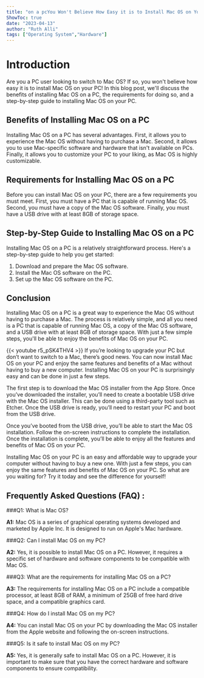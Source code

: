```yaml
---
title: "on a pcYou Won't Believe How Easy it is to Install Mac OS on Your PC!"
ShowToc: true 
date: "2023-04-13"
author: "Ruth Alli" 
tags: ["Operating System","Hardware"]
---
```

# Introduction

Are you a PC user looking to switch to Mac OS? If so, you won't believe how easy it is to install Mac OS on your PC! In this blog post, we'll discuss the benefits of installing Mac OS on a PC, the requirements for doing so, and a step-by-step guide to installing Mac OS on your PC. 

## Benefits of Installing Mac OS on a PC

Installing Mac OS on a PC has several advantages. First, it allows you to experience the Mac OS without having to purchase a Mac. Second, it allows you to use Mac-specific software and hardware that isn't available on PCs. Finally, it allows you to customize your PC to your liking, as Mac OS is highly customizable. 

## Requirements for Installing Mac OS on a PC

Before you can install Mac OS on your PC, there are a few requirements you must meet. First, you must have a PC that is capable of running Mac OS. Second, you must have a copy of the Mac OS software. Finally, you must have a USB drive with at least 8GB of storage space. 

## Step-by-Step Guide to Installing Mac OS on a PC

Installing Mac OS on a PC is a relatively straightforward process. Here's a step-by-step guide to help you get started: 

1. Download and prepare the Mac OS software. 
2. Install the Mac OS software on the PC. 
3. Set up the Mac OS software on the PC. 

## Conclusion

Installing Mac OS on a PC is a great way to experience the Mac OS without having to purchase a Mac. The process is relatively simple, and all you need is a PC that is capable of running Mac OS, a copy of the Mac OS software, and a USB drive with at least 8GB of storage space. With just a few simple steps, you'll be able to enjoy the benefits of Mac OS on your PC.

{{< youtube r5_pSK4THV4 >}} 
If you’re looking to upgrade your PC but don’t want to switch to a Mac, there’s good news. You can now install Mac OS on your PC and enjoy the same features and benefits of a Mac without having to buy a new computer. Installing Mac OS on your PC is surprisingly easy and can be done in just a few steps. 

The first step is to download the Mac OS installer from the App Store. Once you’ve downloaded the installer, you’ll need to create a bootable USB drive with the Mac OS installer. This can be done using a third-party tool such as Etcher. Once the USB drive is ready, you’ll need to restart your PC and boot from the USB drive. 

Once you’ve booted from the USB drive, you’ll be able to start the Mac OS installation. Follow the on-screen instructions to complete the installation. Once the installation is complete, you’ll be able to enjoy all the features and benefits of Mac OS on your PC. 

Installing Mac OS on your PC is an easy and affordable way to upgrade your computer without having to buy a new one. With just a few steps, you can enjoy the same features and benefits of Mac OS on your PC. So what are you waiting for? Try it today and see the difference for yourself!

## Frequently Asked Questions (FAQ) :
###Q1: What is Mac OS?

**A1:** Mac OS is a series of graphical operating systems developed and marketed by Apple Inc. It is designed to run on Apple's Mac hardware.

###Q2: Can I install Mac OS on my PC?

**A2:** Yes, it is possible to install Mac OS on a PC. However, it requires a specific set of hardware and software components to be compatible with Mac OS.

###Q3: What are the requirements for installing Mac OS on a PC?

**A3:** The requirements for installing Mac OS on a PC include a compatible processor, at least 8GB of RAM, a minimum of 25GB of free hard drive space, and a compatible graphics card.

###Q4: How do I install Mac OS on my PC?

**A4:** You can install Mac OS on your PC by downloading the Mac OS installer from the Apple website and following the on-screen instructions.

###Q5: Is it safe to install Mac OS on my PC?

**A5:** Yes, it is generally safe to install Mac OS on a PC. However, it is important to make sure that you have the correct hardware and software components to ensure compatibility.





